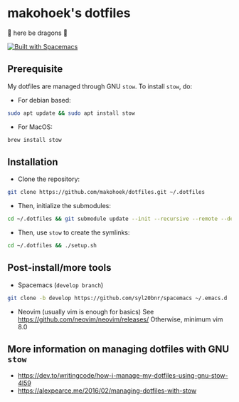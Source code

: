 # makohoek's dotfiles

:dragon: here be dragons :dragon:

[![Built with Spacemacs](https://cdn.rawgit.com/syl20bnr/spacemacs/442d025779da2f62fc86c2082703697714db6514/assets/spacemacs-badge.svg)](http://spacemacs.org)

## Prerequisite
My dotfiles are managed through GNU `stow`.
To install `stow`, do:

- For debian based:

```sh
sudo apt update && sudo apt install stow
```

- For MacOS:
```sh
brew install stow
```

## Installation
- Clone the repository:
```sh
git clone https://github.com/makohoek/dotfiles.git ~/.dotfiles
```

- Then, initialize the submodules:
```sh
cd ~/.dotfiles && git submodule update --init --recursive --remote --depth=1
```

- Then, use `stow` to create the symlinks:
```sh
cd ~/.dotfiles && ./setup.sh
```

## Post-install/more tools

- Spacemacs (`develop branch`)
```sh
git clone -b develop https://github.com/syl20bnr/spacemacs ~/.emacs.d
```

- Neovim (usually vim is enough for basics)
See https://github.com/neovim/neovim/releases/
Otherwise, minimum vim 8.0

## More information on managing dotfiles with GNU `stow`
- https://dev.to/writingcode/how-i-manage-my-dotfiles-using-gnu-stow-4l59
- https://alexpearce.me/2016/02/managing-dotfiles-with-stow
